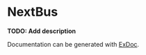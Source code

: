 # NextBus

**TODO: Add description**

Documentation can be generated with [ExDoc](https://github.com/elixir-lang/ex_doc).
